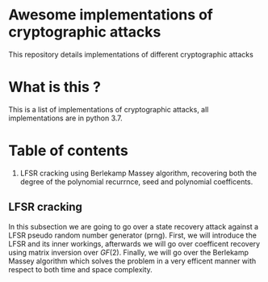 # Awesome implementations of cryptographic attacks
This repository details implementations of different cryptographic attacks

# What is this ?

This is a list of implementations of cryptographic attacks, all implementations are in python 3.7.

# Table of contents

1. LFSR cracking using Berlekamp Massey algorithm, recovering both the degree of the polynomial recurrnce, seed and polynomial coefficents.

## LFSR cracking

In this subsection we are going to go over a state recovery attack against a LFSR pseudo random number generator (prng). First, we will introduce the LFSR and its inner workings, afterwards we will go over coefficent recovery using matrix inversion over $GF(2)$. Finally, we will go over the Berlekamp Massey algorithm which solves the problem in a very efficent manner with respect to both time and space complexity.
